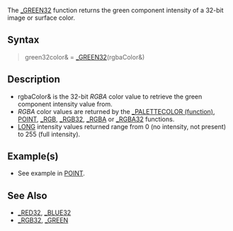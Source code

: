 The [_GREEN32](_GREEN32) function returns the green component intensity of a 32-bit image or surface color.


## Syntax

>  green32color& = [_GREEN32](_GREEN32)(rgbaColor&)


## Description

* rgbaColor& is the 32-bit *RGBA* color value to retrieve the green component intensity value from.
* *RGBA* color values are returned by the [_PALETTECOLOR (function)](_PALETTECOLOR (function)), [POINT](POINT), [_RGB](_RGB), [_RGB32](_RGB32), [_RGBA](_RGBA) or [_RGBA32](_RGBA32) functions.
* [LONG](LONG) intensity values returned range from 0 (no intensity, not present) to 255 (full intensity).


## Example(s)

* See example in [POINT](POINT).


## See Also

* [_RED32](_RED32), [_BLUE32](_BLUE32)
* [_RGB32](_RGB32), [_GREEN](_GREEN)




